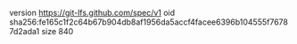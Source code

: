 version https://git-lfs.github.com/spec/v1
oid sha256:fe165c1f2c64b67b904db8af1956da5accf4facee6396b104555f76787d2ada1
size 840
